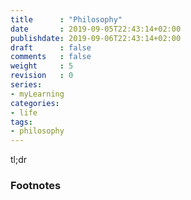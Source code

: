 ```yaml
---
title      : "Philosophy"
date       : 2019-09-05T22:43:14+02:00
publishdate: 2019-09-06T22:43:14+02:00
draft      : false
comments   : false
weight     : 5
revision   : 0
series:
- myLearning
categories:
- life
tags:
- philosophy
---
```


tl;dr
<!-- more -->


### Footnotes

[^1]:
[^2]:
